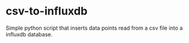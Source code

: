 # csv-to-influxdb
Simple python script that inserts data points read from a csv file into a influxdb database.
